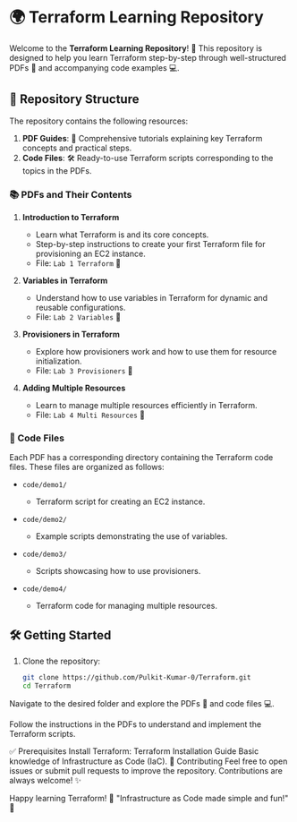 # 🌍 Terraform Learning Repository

Welcome to the **Terraform Learning Repository**! 🚀 This repository is designed to help you learn Terraform step-by-step through well-structured PDFs 📄 and accompanying code examples 💻.

## 📂 Repository Structure

The repository contains the following resources:

1. **PDF Guides**: 📘 Comprehensive tutorials explaining key Terraform concepts and practical steps.
2. **Code Files**: 🛠️ Ready-to-use Terraform scripts corresponding to the topics in the PDFs.

### 📚 PDFs and Their Contents

1. **Introduction to Terraform**  
   - Learn what Terraform is and its core concepts.  
   - Step-by-step instructions to create your first Terraform file for provisioning an EC2 instance.  
   - File: `Lab 1 Terraform` 📁

2. **Variables in Terraform**  
   - Understand how to use variables in Terraform for dynamic and reusable configurations.  
   - File: `Lab 2 Variables` 📁

3. **Provisioners in Terraform**  
   - Explore how provisioners work and how to use them for resource initialization.  
   - File: `Lab 3 Provisioners` 📁

4. **Adding Multiple Resources**  
   - Learn to manage multiple resources efficiently in Terraform.  
   - File: `Lab 4 Multi Resources` 📁

### 💾 Code Files

Each PDF has a corresponding directory containing the Terraform code files. These files are organized as follows:

- `code/demo1/`  
  - Terraform script for creating an EC2 instance.

- `code/demo2/`  
  - Example scripts demonstrating the use of variables.

- `code/demo3/`  
  - Scripts showcasing how to use provisioners.

- `code/demo4/`  
  - Terraform code for managing multiple resources.

## 🛠️ Getting Started

1. Clone the repository:  
   ```bash
   git clone https://github.com/Pulkit-Kumar-0/Terraform.git
   cd Terraform
Navigate to the desired folder and explore the PDFs 📄 and code files 💻.

Follow the instructions in the PDFs to understand and implement the Terraform scripts.

✅ Prerequisites
Install Terraform: Terraform Installation Guide
Basic knowledge of Infrastructure as Code (IaC).
🤝 Contributing
Feel free to open issues or submit pull requests to improve the repository. Contributions are always welcome! ✨

Happy learning Terraform! 🎉
"Infrastructure as Code made simple and fun!" 🌟
